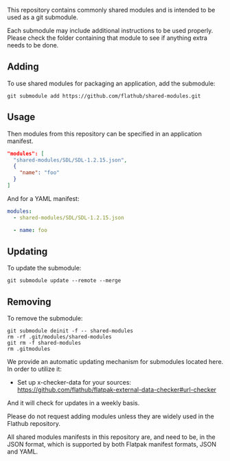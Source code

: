 This repository contains commonly shared modules and is intended to be used as a git submodule.

Each submodule may include additional instructions to be used properly. Please check the folder containing that module to see if anything extra needs to be done.

## Adding

To use shared modules for packaging an application, add the submodule:

```
git submodule add https://github.com/flathub/shared-modules.git
```

## Usage

Then modules from this repository can be specified in an application
manifest.

```json
"modules": [
  "shared-modules/SDL/SDL-1.2.15.json",
  {
    "name": "foo"
  }
]
```
And for a YAML manifest:
```YAML
modules:
  - shared-modules/SDL/SDL-1.2.15.json

  - name: foo
```

## Updating

To update the submodule:

```
git submodule update --remote --merge
```

## Removing

To remove the submodule:

```
git submodule deinit -f -- shared-modules
rm -rf .git/modules/shared-modules
git rm -f shared-modules
rm .gitmodules
```

We provide an automatic updating mechanism for submodules located here. In order to utilize it:

- Set up x-checker-data for your sources: https://github.com/flathub/flatpak-external-data-checker#url-checker

And it will check for updates in a weekly basis.

Please do not request adding modules unless they are widely used in
the Flathub repository.

All shared modules manifests in this repository are, and need to be, in the JSON format,
which is supported by both Flatpak manifest formats, JSON and YAML.
